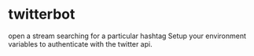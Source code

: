# twitterbot
open a stream searching for a particular hashtag
Setup your environment variables to authenticate with the twitter api.
